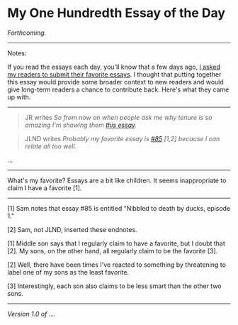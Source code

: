 My One Hundredth Essay of the Day
=================================

*Forthcoming.*

---

Notes:

If you read the essays each day, you'll know that a few days ago,
[I asked my readers to submit their favorite essays](closing-in-on-100.html).
I thought that putting together this essay would provide some broader
context to new readers and would give long-term readers a chance to 
contribute back.  Here's what they came up with.

---

> JR writes _So from now on when people ask me why tenure is so amazing I'm showing them [this essay](closing-in-on-100.html)._

> JLND writes _Probably my favorite essay is [#85](ndd-01.html) [1,2] because I can relate all too well._  

...

---

What's my favorite?  Essays are a bit like children.  It seems inappropriate
to claim I have a favorite [1].

---

[1] Sam notes that essay #85 is entitled "Nibbled to death by ducks, episode 
1."

[2] Sam, not JLND, inserted these endnotes.

[1] Middle son says that I regularly claim to have a favorite, but I doubt
that [2].  My sons, on the other hand, all regularly claim to be the favorite
[3].

[2] Well, there have been times I've reacted to something by threatening
to label one of my sons as the least favorite.

[3] Interestingly, each son also claims to be less smart than the other
two sons.

---

*Version 1.0 of ....*
